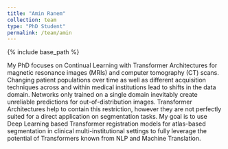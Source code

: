 ```yaml
---
title: "Amin Ranem"
collection: team
type: "PhD Student"
permalink: /team/amin
---
```


{% include base_path %}

My PhD focuses on Continual Learning with Transformer Architectures for magnetic resonance images (MRIs) and computer tomography (CT) scans. Changing patient populations over time as well as different acquisition techniques across and within medical institutions lead to shifts in the data domain. Networks only trained on a single domain inevitably create unreliable predictions for out-of-distribution images. Transformer Architectures help to contain this restriction, however they are not perfectly suited for a direct application on segmentation tasks. My goal is to use Deep Learning based Transformer registration models for atlas-based segmentation in clinical multi-institutional settings to fully leverage the potential of Transformers known from NLP and Machine Translation.
